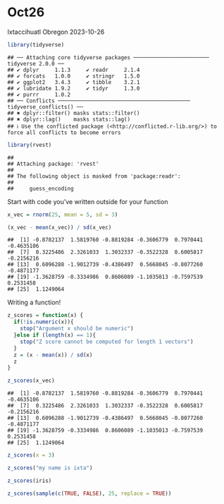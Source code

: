Oct26
================
Ixtaccihuatl Obregon
2023-10-26

``` r
library(tidyverse)
```

    ## ── Attaching core tidyverse packages ──────────────────────── tidyverse 2.0.0 ──
    ## ✔ dplyr     1.1.3     ✔ readr     2.1.4
    ## ✔ forcats   1.0.0     ✔ stringr   1.5.0
    ## ✔ ggplot2   3.4.3     ✔ tibble    3.2.1
    ## ✔ lubridate 1.9.2     ✔ tidyr     1.3.0
    ## ✔ purrr     1.0.2     
    ## ── Conflicts ────────────────────────────────────────── tidyverse_conflicts() ──
    ## ✖ dplyr::filter() masks stats::filter()
    ## ✖ dplyr::lag()    masks stats::lag()
    ## ℹ Use the conflicted package (<http://conflicted.r-lib.org/>) to force all conflicts to become errors

``` r
library(rvest)
```

    ## 
    ## Attaching package: 'rvest'
    ## 
    ## The following object is masked from 'package:readr':
    ## 
    ##     guess_encoding

Start with code you’ve written outside for your function

``` r
x_vec = rnorm(25, mean = 5, sd = 3)

(x_vec - mean(x_vec)) / sd(x_vec)
```

    ##  [1] -0.8782137  1.5819760 -0.8819284 -0.3606779  0.7970441 -0.4635106
    ##  [7]  0.3225486  2.3261033  1.3032337 -0.3522328  0.6005817 -0.2156216
    ## [13]  0.6096288 -1.9012739 -0.4386497  0.5668045 -0.8077260 -0.4871177
    ## [19] -1.3628759 -0.3334986  0.8606089 -1.1035013 -0.7597539  0.2531458
    ## [25]  1.1249064

Writing a function!

``` r
z_scores = function(x) {
  if(!is.numeric(x)){
    stop("Argument x should be numeric")
  }else if (length(x) == 1){
    stop("Z score cannot be computed for length 1 vectors")
  }
  z = (x - mean(x)) / sd(x)
  z
}

z_scores(x_vec)
```

    ##  [1] -0.8782137  1.5819760 -0.8819284 -0.3606779  0.7970441 -0.4635106
    ##  [7]  0.3225486  2.3261033  1.3032337 -0.3522328  0.6005817 -0.2156216
    ## [13]  0.6096288 -1.9012739 -0.4386497  0.5668045 -0.8077260 -0.4871177
    ## [19] -1.3628759 -0.3334986  0.8606089 -1.1035013 -0.7597539  0.2531458
    ## [25]  1.1249064

``` r
z_scores(x = 3)

z_scores("my name is ixta")

z_scores(iris)

z_scores(sample(c(TRUE, FALSE), 25, replace = TRUE))
```
